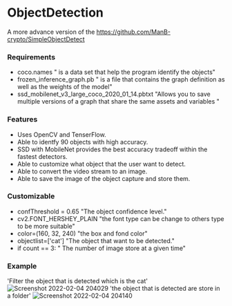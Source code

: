 # ObjectDetection
A more advance version of the https://github.com/ManB-crypto/SimpleObjectDetect

### Requirements
* coco.names " is a data set that help the program identify the objects"
* frozen_inference_graph.pb " is a  file that contains the graph definition as well as the weights of the model"
* ssd_mobilenet_v3_large_coco_2020_01_14.pbtxt "Allows you to save multiple versions of a graph that share the same assets and variables "

### Features
* Uses OpenCV and TenserFlow.
* Able to identfy 90 objects with high accuracy.
* SSD with MobileNet provides the best accuracy tradeoff within the fastest detectors.
* Able to customize what object that the user want to detect.
* Able to convert the video stream to an image.
* Able to save the image of the object capture and store them.

### Customizable
* confThreshold = 0.65 "The object confidence level."
* cv2.FONT_HERSHEY_PLAIN "the font type can be change to others type to be more suitable"
* color=(160, 32, 240) "the box and fond color"
* objectlist=['cat'] "The object that want to be detected."
* if count == 3: " The number of image store at a given time"

### Example
'Filter the object that is detected which is the cat'
![Screenshot 2022-02-04 204029](https://user-images.githubusercontent.com/80488842/152530864-b855125d-788d-4faa-ae8a-23c017f832f3.png)
'the object that is detected are store in a folder' 
![Screenshot 2022-02-04 204140](https://user-images.githubusercontent.com/80488842/152530932-764261f1-441d-4f2d-8510-15976dfeee37.png)
